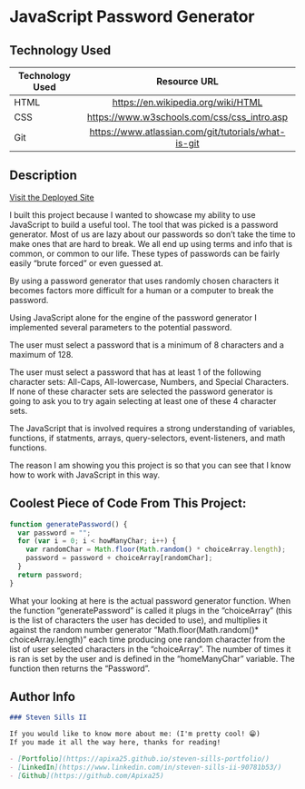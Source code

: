 # JavaScript Password Generator

## Technology Used

| Technology Used |                    Resource URL                     |
| --------------- | :-------------------------------------------------: |
| HTML            |         https://en.wikipedia.org/wiki/HTML          |
| CSS             |     https://www.w3schools.com/css/css_intro.asp     |
| Git             | https://www.atlassian.com/git/tutorials/what-is-git |

## Description

[Visit the Deployed Site](https://apixa25.github.io/password-generator/)

I built this project because I wanted to showcase my ability to use JavaScript to build a useful tool. The tool that was picked is a password generator. Most of us are lazy about our passwords so don’t take the time to make ones that are hard to break. We all end up using terms and info that is common, or common to our life. These types of passwords can be fairly easily “brute forced” or even guessed at.

By using a password generator that uses randomly chosen characters it becomes factors more difficult for a human or a computer to break the password.

Using JavaScript alone for the engine of the password generator I implemented several parameters to the potential password.

The user must select a password that is a minimum of 8 characters and a maximum of 128.

The user must select a password that has at least 1 of the following character sets: All-Caps, All-lowercase, Numbers, and Special Characters. If none of these character sets are selected the password generator is going to ask you to try again selecting at least one of these 4 character sets.

The JavaScript that is involved requires a strong understanding of variables, functions, if statments, arrays, query-selectors, event-listeners, and math functions.

The reason I am showing you this project is so that you can see that I know how to work with JavaScript in this way.

## Coolest Piece of Code From This Project:

```js
function generatePassword() {
  var password = "";
  for (var i = 0; i < howManyChar; i++) {
    var randomChar = Math.floor(Math.random() * choiceArray.length);
    password = password + choiceArray[randomChar];
  }
  return password;
}
```

What your looking at here is the actual password generator function. When the function “generatePassword” is called it plugs in the “choiceArray” (this is the list of characters the user has decided to use), and multiplies it against the random number generator “Math.floor(Math.random()\* choiceArray.length)” each time producing one random character from the list of user selected characters in the “choiceArray”. The number of times it is ran is set by the user and is defined in the “homeManyChar” variable. The function then returns the “Password”.

## Author Info

```md
### Steven Sills II

If you would like to know more about me: (I'm pretty cool! 😁)
If you made it all the way here, thanks for reading!

- [Portfolio](https://apixa25.github.io/steven-sills-portfolio/)
- [LinkedIn](https://www.linkedin.com/in/steven-sills-ii-90781b53/)
- [Github](https://github.com/Apixa25)
```
